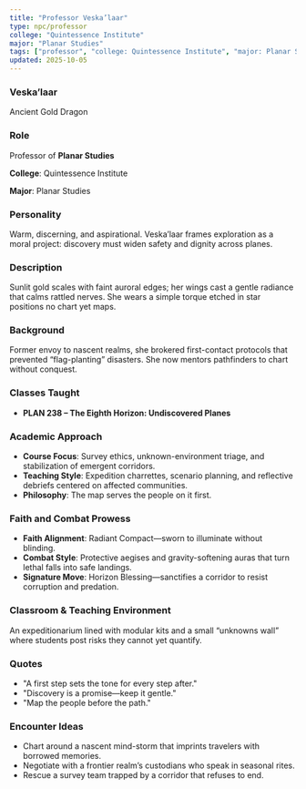 ```yaml
---
title: "Professor Veska’laar"
type: npc/professor
college: "Quintessence Institute"
major: "Planar Studies"
tags: ["professor", "college: Quintessence Institute", "major: Planar Studies", "variant:gold"]
updated: 2025-10-05
---
```

### Veska’laar

Ancient Gold Dragon

### Role

Professor of **Planar Studies**

**College**: Quintessence Institute

**Major**: Planar Studies

### Personality

Warm, discerning, and aspirational. Veska’laar frames exploration as a moral project: discovery must widen safety and dignity across planes.

### Description

Sunlit gold scales with faint auroral edges; her wings cast a gentle radiance that calms rattled nerves. She wears a simple torque etched in star positions no chart yet maps.

### Background

Former envoy to nascent realms, she brokered first-contact protocols that prevented “flag-planting” disasters. She now mentors pathfinders to chart without conquest.

### Classes Taught

- **PLAN 238 – The Eighth Horizon: Undiscovered Planes**



### Academic Approach

- **Course Focus**: Survey ethics, unknown-environment triage, and stabilization of emergent corridors.
- **Teaching Style**: Expedition charrettes, scenario planning, and reflective debriefs centered on affected communities.
- **Philosophy**: The map serves the people on it first.

### Faith and Combat Prowess

- **Faith Alignment**: Radiant Compact—sworn to illuminate without blinding.
- **Combat Style**: Protective aegises and gravity-softening auras that turn lethal falls into safe landings.
- **Signature Move**: Horizon Blessing—sanctifies a corridor to resist corruption and predation.

### Classroom & Teaching Environment

An expeditionarium lined with modular kits and a small “unknowns wall” where students post risks they cannot yet quantify.

### Quotes

- "A first step sets the tone for every step after."
- "Discovery is a promise—keep it gentle."
- "Map the people before the path."

### Encounter Ideas

- Chart around a nascent mind-storm that imprints travelers with borrowed memories.
- Negotiate with a frontier realm’s custodians who speak in seasonal rites.
- Rescue a survey team trapped by a corridor that refuses to end.
